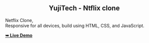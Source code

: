 <h2 align="center">YujiTech - Ntflix clone</h2>

  Netflix Clone, <br />Responsive for all devices, build using HTML, CSS, and JavaScript.

  <a href="https://YujiTech.github.io/grilli/"><strong>➥ Live Demo</strong></a>
